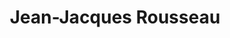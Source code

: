 ---
title: "Jean-Jacques Rousseau"
hashtag: "jean-jacques-rousseau"
born-on: 1712-06-28
died-on: 1778-07-02
layout: hashtag
tags:
  - Age of Enlightenment
  - Philosopher
  - Human Being
  - dead at the moment
---